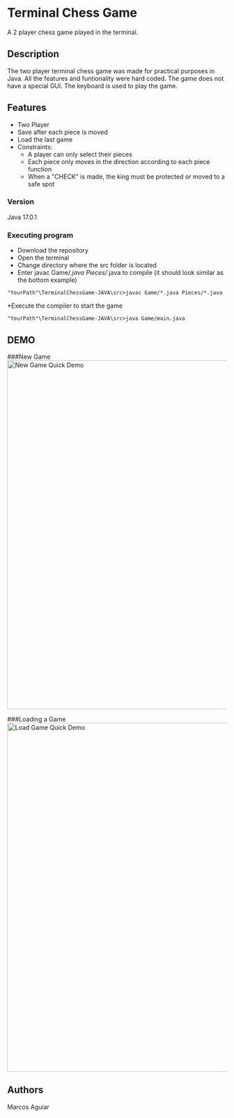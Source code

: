 # Terminal Chess Game

A 2 player chess game played in the terminal.

## Description

The two player terminal chess game was made for practical purposes in Java. All the features and funtionality were hard coded. The game does not have a special GUI. The keyboard is used to play the game.

## Features
* Two Player
* Save after each piece is moved
* Load the last game
* Constraints:
	* A player can only select their pieces
	* Each piece only moves in the direction according to each piece function
	* When a "CHECK" is made, the king must be protected or moved to a safe spot


### Version
Java 17.0.1


### Executing program
* Download the repository
* Open the terminal
* Change directory where the src folder is located
* Enter javac Game/*.java Pieces/*.java to compile
	(it should look similar as the bottom example)
```
"YourPath"\TerminalChessGame-JAVA\src>javac Game/*.java Pieces/*.java
```
*Execute the compiler to start the game
```
"YourPath"\TerminalChessGame-JAVA\src>java Game/main.java
```

## DEMO
###New Game
<br/>
<img src='https://i.imgur.com/ZJWvXd9.gif' title ='New Game Quick Demo' width=800px />

###Loading a Game
<br/>
<img src='https://i.imgur.com/eWqSYTB.gif' title ='Load Game Quick Demo' width=800px />

## Authors
Marcos Aguiar
